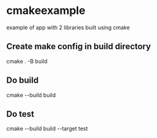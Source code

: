 # cmakeexample
example of app with 2 libraries built using cmake

## Create make config in build directory

cmake . -B build

## Do build 

cmake --build build

## Do test

cmake --build build --target test

